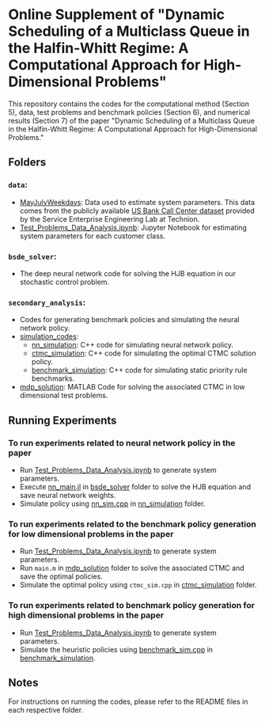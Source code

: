 # Online Supplement of "Dynamic Scheduling of a Multiclass Queue in the Halfin-Whitt Regime: A Computational Approach for High-Dimensional Problems"

This repository contains the codes for the computational method (Section 5), data, test problems and benchmark policies (Section 6), and numerical results (Section 7) of the paper "Dynamic Scheduling of a Multiclass Queue in the Halfin-Whitt Regime: A Computational Approach for High-Dimensional Problems."

## Folders

### `data`:
  * [MayJulyWeekdays](https://github.com/ekasikaralar/NN_based_dynamic_scheduling/tree/main/data/MayJulyWeekdays): Data used to estimate system parameters. This data comes from the publicly available [US Bank Call Center dataset](https://see-center.iem.technion.ac.il/databases/USBank/) provided by the Service Enterprise Engineering Lab at Technion. 
  * [Test_Problems_Data_Analysis.ipynb](https://github.com/ekasikaralar/NN_based_dynamic_scheduling/blob/main/data/Test_Problems_Data_Analysis.ipynb): Jupyter Notebook for estimating system parameters for each customer class.
 
### `bsde_solver`:
   * The deep neural network code for solving the HJB equation in our stochastic control problem.

### `secondary_analysis`: 
   * Codes for generating benchmark policies and simulating the neural network policy.
   * [simulation_codes](https://github.com/ekasikaralar/NN_based_dynamic_scheduling/tree/main/secondary_analysis/simulation_codes):
      * [nn_simulation](https://github.com/ekasikaralar/NN_based_dynamic_scheduling/tree/main/secondary_analysis/simulation_codes/nn_simulation): C++ code for simulating neural network policy. 
      * [ctmc_simulation](https://github.com/ekasikaralar/NN_based_dynamic_scheduling/tree/main/secondary_analysis/simulation_codes/ctmc_simulation): C++ code for simulating the optimal CTMC solution policy.
      * [benchmark_simulation](https://github.com/ekasikaralar/NN_based_dynamic_scheduling/tree/main/secondary_analysis/simulation_codes/benchmark_simulation): C++ code for simulating static priority rule benchmarks. 
   * [mdp_solution](https://github.com/ekasikaralar/NN_based_dynamic_scheduling/tree/main/secondary_analysis/mdp_solution): MATLAB Code for solving the associated CTMC in low dimensional test problems.
 
## Running Experiments

### To run experiments related to neural network policy in the paper

* Run [Test_Problems_Data_Analysis.ipynb](https://github.com/ekasikaralar/NN_based_dynamic_scheduling/blob/main/data/Test_Problems_Data_Analysis.ipynb) to generate system parameters.
* Execute [nn_main.jl](https://github.com/ekasikaralar/NN_based_dynamic_scheduling/blob/main/bsde_solver/nn_main.jl) in [bsde_solver](https://github.com/ekasikaralar/NN_based_dynamic_scheduling/tree/main/bsde_solver) folder to solve the HJB equation and save neural network weights.
* Simulate policy using [nn_sim.cpp](https://github.com/ekasikaralar/NN_based_dynamic_scheduling/blob/main/secondary_analysis/simulation_codes/nn_simulation/nn_sim.cpp) in [nn_simulation](https://github.com/ekasikaralar/NN_based_dynamic_scheduling/tree/main/secondary_analysis/simulation_codes/nn_simulation) folder.

### To run experiments related to the benchmark policy generation for low dimensional problems in the paper

* Run [Test_Problems_Data_Analysis.ipynb](https://github.com/ekasikaralar/NN_based_dynamic_scheduling/blob/main/data/Test_Problems_Data_Analysis.ipynb) to generate system parameters.
* Run `main.m` in [mdp_solution](https://github.com/ekasikaralar/NN_based_dynamic_scheduling/tree/main/secondary_analysis/mdp_solution) folder to solve the associated CTMC and save the optimal policies.
* Simulate the optimal policy using `ctmc_sim.cpp` in [ctmc_simulation](https://github.com/ekasikaralar/NN_based_dynamic_scheduling/tree/main/secondary_analysis/simulation_codes/ctmc_simulation) folder.

### To run experiments related to benchmark policy generation for high dimensional problems in the paper

* Run [Test_Problems_Data_Analysis.ipynb](https://github.com/ekasikaralar/NN_based_dynamic_scheduling/blob/main/data/Test_Problems_Data_Analysis.ipynb) to generate system parameters.
* Simulate the heuristic policies using [benchmark_sim.cpp](https://github.com/ekasikaralar/NN_based_dynamic_scheduling/blob/main/secondary_analysis/simulation_codes/benchmark_simulation/benchmark_sim.cpp) in [benchmark_simulation](https://github.com/ekasikaralar/NN_based_dynamic_scheduling/tree/main/secondary_analysis/simulation_codes/benchmark_simulation).

## Notes 
For instructions on running the codes, please refer to the README files in each respective folder.

